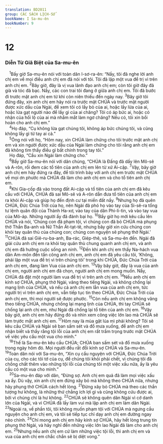 ```yaml
---
translation: BD2011
group: CÁC SÁCH LỊCH-SỬ
bookName: I Sa-mu-ên 
bookNumber: 9
---
```


<div class="title"><h1>12</h1><h3>Diễn Từ Giã Biệt của Sa-mu-ên</h3></div>
<span class="verse 1sa_12_1"> <sup>1</sup>Bấy giờ Sa-mu-ên nói với toàn dân I-sơ-ra-ên: “Nầy, tôi đã nghe lời anh chị em về mọi điều anh chị em đã nói với tôi. Tôi đã lập một vua để trị vì trên anh chị em. </span>
<span class="verse 1sa_12_2"><sup>2</sup>Bây giờ, đây là vị vua lãnh đạo anh chị em; còn tôi giờ đây đã già và tóc đã bạc. Nầy, các con trai tôi đang ở giữa anh chị em. Tôi đã bước đi trước mặt anh chị em từ khi còn niên thiếu đến ngày nay. </span>
<span class="verse 1sa_12_3"><sup>3</sup>Bây giờ tôi đứng đây, xin anh chị em hãy nói ra trước mặt CHÚA và trước mặt người được xức dầu của Ngài, để xem tôi có lấy bò của ai, hoặc lấy lừa của ai, hoặc lừa gạt người nào để lấy gì của ai chăng? Tôi có áp bức ai, hoặc có nhận của hối lộ của ai mà nhắm mắt làm ngơ chăng? Nếu có, tôi xin bồi hoàn cho anh chị em.”<br/></span>
<span class="verse 1sa_12_4"> <sup>4</sup>Họ đáp, “Cụ không lừa gạt chúng tôi, không áp bức chúng tôi, và cũng không lấy gì từ tay ai cả.”<br/></span>
<span class="verse 1sa_12_5"> <sup>5</sup>Ông nói với họ, “Hôm nay, xin CHÚA làm chứng cho tôi trước mặt anh chị em và xin người được xức dầu của Ngài làm chứng cho tôi rằng anh chị em đã không tìm thấy điều gì bất chính trong tay tôi.”<br/> Họ đáp, “Cầu xin Ngài làm chứng cho.”<br/></span>
<span class="verse 1sa_12_6"> <sup>6</sup>Bấy giờ Sa-mu-ên nói với dân chúng, “CHÚA là Ðấng đã dấy lên Mô-sê và A-rôn, rồi đem các tổ tiên của anh chị em lên từ xứ Ai-cập. </span>
<span class="verse 1sa_12_7"><sup>7</sup>Vậy, bây giờ anh chị em hãy đứng ra đây, để tôi trình bày với anh chị em trước mặt CHÚA về mọi ơn phước mà CHÚA đã làm cho anh chị em và cho tổ tiên anh chị em.<br/></span>
<span class="verse 1sa_12_8"> <sup>8</sup>Khi Gia-cốp đã vào trong đất Ai-cập và tổ tiên của anh chị em đã kêu cầu với CHÚA, CHÚA đã sai Mô-sê và A-rôn dẫn đưa tổ tiên của anh chị em ra khỏi Ai-cập và giúp họ đến định cư tại miền đất nầy. </span>
<span class="verse 1sa_12_9"><sup>9</sup>Nhưng họ đã quên CHÚA, Ðức Chúa Trời của họ, nên Ngài đã phó họ vào tay của Si-sê-ra tổng tư lệnh quân đội của Thành Ha-xơ, vào tay của dân Phi-li-tin, và vào tay vua của Mô-áp. Những người ấy đã đánh bại họ. </span>
<span class="verse 1sa_12_10"><sup>10</sup>Bấy giờ họ mới kêu cầu lên CHÚA và nói, ‘Chúng con đã phạm tội, vì chúng con đã bỏ CHÚA mà phụng thờ Thần Ba-anh và Nữ Thần Át-tạt-tê, nhưng bây giờ xin cứu chúng con khỏi tay quân thù của chúng con; chúng con nguyện sẽ phụng thờ Ngài.’ </span>
<span class="verse 1sa_12_11"><sup>11</sup>CHÚA đã sai Giê-ru-ba-anh, Ba-rác, Giép-thê, và Sa-mu-ên đến. Ngài đã giải cứu anh chị em ra khỏi tay quân thù chung quanh anh chị em, và anh chị em đã hưởng cuộc sống an ninh. </span>
<span class="verse 1sa_12_12"><sup>12</sup>Ðến khi anh chị em thấy Na-hách vua dân Am-môn đến tấn công anh chị em, anh chị em đã yêu cầu tôi, ‘Không, phải lập một vua để trị vì trên chúng tôi’ trong khi CHÚA, Ðức Chúa Trời của anh chị em, đang làm Vua của anh chị em. </span>
<span class="verse 1sa_12_13"><sup>13</sup>Vậy bây giờ, đây là vua của anh chị em, người anh chị em đã chọn, người anh chị em mong muốn. Nầy, CHÚA đã đặt một người làm vua để trị vì trên anh chị em. </span>
<span class="verse 1sa_12_14"><sup>14</sup>Nếu anh chị em kính sợ CHÚA, phụng thờ Ngài, vâng theo tiếng Ngài, và không chống lại mạng lịnh của CHÚA, và nếu cả anh chị em lẫn vua của anh chị em, tức người trị vì trên anh chị em, vẫn tiếp tục tin theo CHÚA, Ðức Chúa Trời của anh chị em, thì mọi người sẽ được phước. </span>
<span class="verse 1sa_12_15"><sup>15</sup>Còn nếu anh chị em không vâng theo tiếng CHÚA, nhưng chống lại mạng lịnh của CHÚA, thì tay CHÚA sẽ chống lại anh chị em, như Ngài đã chống lại tổ tiên của anh chị em. </span>
<span class="verse 1sa_12_16"><sup>16</sup>Vậy bây giờ, anh chị em hãy đứng đó và nhìn xem công việc lớn lao mà CHÚA sẽ làm trước mắt anh chị em. </span>
<span class="verse 1sa_12_17"><sup>17</sup>Hôm nay là mùa gặt lúa mì phải không? Tôi sẽ kêu cầu CHÚA và Ngài sẽ ban sấm sét và đổ mưa xuống, để anh chị em nhận biết và thấy rằng tội lỗi của anh chị em rất trầm trọng trước mặt CHÚA về việc yêu cầu một vua cho mình.”<br/></span>
<span class="verse 1sa_12_18"> <sup>18</sup>Thế là Sa-mu-ên kêu cầu CHÚA; CHÚA ban sấm sét và đổ mưa xuống trong ngày hôm đó. Mọi người đều rất đỗi kính sợ CHÚA và Sa-mu-ên. </span>
<span class="verse 1sa_12_19"><sup>19</sup>Toàn dân nói với Sa-mu-ên, “Xin cụ cầu nguyện với CHÚA, Ðức Chúa Trời của cụ, cho các tôi tớ của cụ, để chúng tôi khỏi phải chết, vì chúng tôi đã chồng chất thêm vào những tội lỗi của chúng tôi một việc xấu nữa, ấy là yêu cầu có một vua cho mình.”<br/></span>
<span class="verse 1sa_12_20"> <sup>20</sup>Sa-mu-ên đáp với dân, “Ðừng sợ. Anh chị em quả đã làm mọi việc xấu xa ấy. Dù vậy, xin anh chị em đừng xây bỏ mà không theo CHÚA nữa, nhưng hãy phụng thờ CHÚA cách hết lòng. </span>
<span class="verse 1sa_12_21"><sup>21</sup>Ðừng xây bỏ CHÚA mà theo các thần tượng hư không, là những thứ chẳng ích lợi gì và cũng không cứu được ai, bởi vì chúng chỉ là hư không. </span>
<span class="verse 1sa_12_22"><sup>22</sup>CHÚA sẽ không quên dân Ngài vì cớ danh lớn của Ngài, và vì CHÚA đã lấy làm vui mà lập anh chị em làm dân Ngài. </span>
<span class="verse 1sa_12_23"><sup>23</sup>Ngoài ra, về phần tôi, tôi không muốn phạm tội với CHÚA mà ngưng cầu nguyện cho anh chị em, và tôi sẽ tiếp tục chỉ dạy anh chị em đường ngay nẻo chính. </span>
<span class="verse 1sa_12_24"><sup>24</sup>Chỉ mong anh chị em hãy kính sợ CHÚA, hãy hết lòng trung tín phụng thờ Ngài, và hãy nghĩ đến những việc lớn lao Ngài đã làm cho anh chị em. </span>
<span class="verse 1sa_12_25"><sup>25</sup>Nhưng nếu anh chị em cứ làm những việc tội lỗi, thì anh chị em và vua của anh chị em chắc chắn sẽ bị diệt vong.” <br/></span>
